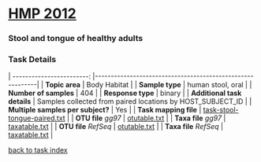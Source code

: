 # [HMP 2012]( ../docs/hmp.html )
### Stool and tongue of healthy adults

### Task Details

| ------------------------: |-----------------------------------------------------------|
| **Topic area**                | Body Habitat                                                |
| **Sample type**               | human stool, oral                                         |
| **Number of samples**         | 404                                         |
| **Response type**             | binary                                           |
| **Additional task details**   | Samples collected from paired locations by HOST_SUBJECT_ID                                  |
| **Multiple samples per subject?** | Yes |
| **Task mapping file**         | [task-stool-tongue-paired.txt](../datasets/hmp/task-stool-tongue-paired.txt)                                 |
| **OTU file** *gg97*           | [otutable.txt](../datasets/hmp/gg/otutable.txt)                             |
| **Taxa file** *gg97*          | [taxatable.txt](../datasets/hmp/gg/taxatable.txt)                          |
| **OTU file** *RefSeq*         | [otutable.txt](../datasets/hmp/refseq/otutable.txt)                    |
| **Taxa file** *RefSeq*        | [taxatable.txt](../datasets/hmp/refseq/taxatable.txt)                  |


[back to task index](../README.md)